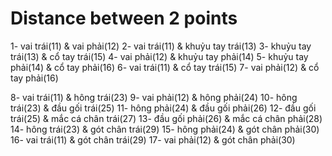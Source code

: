 # Distance between 2 points
1- vai trái(11) & vai phải(12)
2- vai trái(11) & khuỷu tay trái(13)
3- khuỷu tay trái(13) & cổ tay trái(15)
4- vai phải(12) & khuỷu tay phải(14)
5- khuỷu tay phải(14) & cổ tay phải(16)
6- vai trái(11) & cổ tay trái(15)
7- vai phải(12) & cổ tay phải(16)

8- vai trái(11) & hông trái(23)
9- vai phải(12) & hông phải(24)
10- hông trái(23) & đầu gối trái(25)
11- hông phải(24) & đầu gối phải(26)
12- đầu gối trái(25) & mắc cá chân trái(27)
13- đầu gối phải(26) & mắc cá chân phải(28)
14- hông trái(23) & gót chân trái(29)
15- hông phải(24) & gót chân phải(30)
16- vai trái(11) & gót chân trái(29)
17- vai phải(12) & gót chân phải(30)